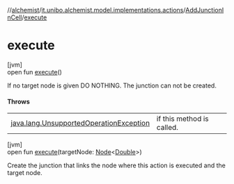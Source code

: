 //[alchemist](../../../index.md)/[it.unibo.alchemist.model.implementations.actions](../index.md)/[AddJunctionInCell](index.md)/[execute](execute.md)

# execute

[jvm]\
open fun [execute](execute.md)()

If no target node is given DO NOTHING. The junction can not be created.

#### Throws

| | |
|---|---|
| [java.lang.UnsupportedOperationException](https://docs.oracle.com/javase/8/docs/api/java/lang/UnsupportedOperationException.html) | if this method is called. |

[jvm]\
open fun [execute](execute.md)(targetNode: [Node](../../it.unibo.alchemist.model.interfaces/-node/index.md)<[Double](https://docs.oracle.com/javase/8/docs/api/java/lang/Double.html)>)

Create the junction that links the node where this action is executed and the target node.
